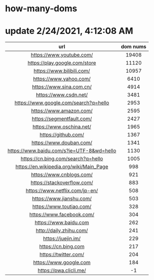 # how-many-doms

# update 2/24/2021, 4:12:08 AM

url | dom nums
:-: | :-:
https://www.youtube.com/ | 19408
https://play.google.com/store | 11120
https://www.bilibili.com/ | 10957
https://www.yahoo.com/ | 6410
https://www.sina.com.cn/ | 4914
https://www.csdn.net/ | 3481
https://www.google.com/search?q=hello | 2953
https://www.amazon.com/ | 2595
https://segmentfault.com/ | 2427
https://www.oschina.net/ | 1965
https://github.com/ | 1367
https://www.douban.com/ | 1341
https://www.baidu.com/s?ie=UTF-8&wd=hello | 1130
https://cn.bing.com/search?q=hello | 1005
https://en.wikipedia.org/wiki/Main_Page | 998
https://www.cnblogs.com/ | 921
https://stackoverflow.com/ | 883
https://www.netflix.com/jp-en/ | 508
https://www.jianshu.com/ | 503
https://www.toutiao.com/ | 328
https://www.facebook.com/ | 304
https://www.baidu.com | 262
http://daily.zhihu.com/ | 241
https://juejin.im/ | 229
https://cn.bing.com | 217
https://twitter.com/ | 204
https://www.google.com | 184
https://pwa.clicli.me/ | -1
